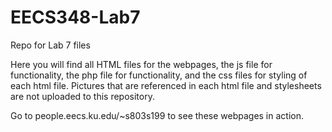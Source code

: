 # EECS348-Lab7
Repo for Lab 7 files

Here you will find all HTML files for the webpages, the js file for functionality, the php file for functionality, and the css files for styling of each html file.
Pictures that are referenced in each html file and stylesheets are not uploaded to this repository.

Go to people.eecs.ku.edu/~s803s199 to see these webpages in action.
